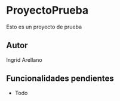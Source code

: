 # ProyectoPrueba

Esto es un proyecto de prueba

## Autor

Ingrid Arellano

## Funcionalidades pendientes

* Todo